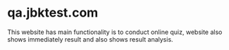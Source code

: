 # qa.jbktest.com
This website has main functionality is to conduct online quiz, website also shows immediately result and also shows result analysis.
